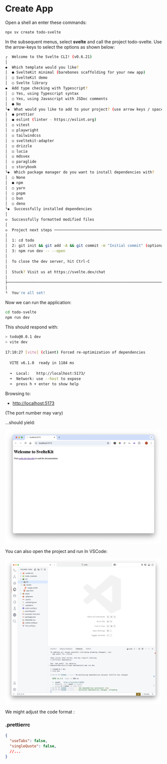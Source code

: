 # Create App 

Open a shell an enter these commands:

~~~bash
npx sv create todo-svelte
~~~

In the subsequent menus, select **svelte** and call the project todo-svelte. Use the arrow-keys to select the options as shown below:

~~~bash
┌  Welcome to the Svelte CLI! (v0.6.21)
│
◆  Which template would you like?
│  ● SvelteKit minimal (barebones scaffolding for your new app)
│  ○ SvelteKit demo
│  ○ Svelte library
◆  Add type checking with Typescript?
│  ○ Yes, using Typescript syntax
│  ○ Yes, using Javascript with JSDoc comments
│  ● No
└◆  What would you like to add to your project? (use arrow keys / space bar)
│  ◼ prettier
│  ◼ eslint (linter - https://eslint.org)
│  ◻ vitest
│  ◻ playwright
│  ◻ tailwindcss
│  ◻ sveltekit-adapter
│  ◻ drizzle
│  ◻ lucia
│  ◻ mdsvex
│  ◻ paraglide
│  ◻ storybook
└◆  Which package manager do you want to install dependencies with?
│  ○ None
│  ● npm
│  ○ yarn
│  ○ pnpm
│  ○ bun
│  ○ deno
└◆  Successfully installed dependencies
│
◇  Successfully formatted modified files
│
◇  Project next steps ─────────────────────────────────────────────────────╮
│                                                                          │
│  1: cd todo                                                              │
│  2: git init && git add -A && git commit -m "Initial commit" (optional)  │
│  3: npm run dev -- --open                                                │
│                                                                          │
│  To close the dev server, hit Ctrl-C                                     │
│                                                                          │
│  Stuck? Visit us at https://svelte.dev/chat                              │
│                                                                          │
├──────────────────────────────────────────────────────────────────────────╯
│
└  You're all set!
~~~

Now we can run the application:

~~~bash
cd todo-svelte
npm run dev
~~~

This should respond with:

~~~bash
> todo@0.0.1 dev
> vite dev

17:10:27 [vite] (client) Forced re-optimization of dependencies

  VITE v6.1.0  ready in 1184 ms

  ➜  Local:   http://localhost:5173/
  ➜  Network: use --host to expose
  ➜  press h + enter to show help

~~~

Browsing to:

- <http://localhost:5173>

(The port number may vary)

...should yield:

![](img/01.png)

You can also open the project and run In VSCode:

![](img/12.png)

We might adjust the code format :

 ### .prettierrc

~~~json
{
  "useTabs": false,
  "singleQuote": false,
  //...
}
~~~



